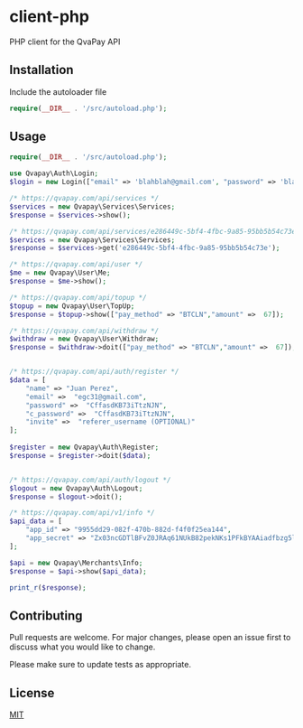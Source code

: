 # client-php
PHP client for the QvaPay API

## Installation
Include the autoloader file

```php
require(__DIR__ . '/src/autoload.php');  
```

## Usage

```php
require(__DIR__ . '/src/autoload.php');  

use Qvapay\Auth\Login;
$login = new Login(["email" => 'blahblah@gmail.com', "password" => 'blahblahblah']);

/* https://qvapay.com/api/services */
$services = new Qvapay\Services\Services;
$response = $services->show();

/* https://qvapay.com/api/services/e286449c-5bf4-4fbc-9a85-95bb5b54c73e */
$services = new Qvapay\Services\Services;
$response = $services->get('e286449c-5bf4-4fbc-9a85-95bb5b54c73e');

/* https://qvapay.com/api/user */
$me = new Qvapay\User\Me;
$response = $me->show();

/* https://qvapay.com/api/topup */
$topup = new Qvapay\User\TopUp;
$response = $topup->show(["pay_method" => "BTCLN","amount" =>  67]);

/* https://qvapay.com/api/withdraw */
$withdraw = new Qvapay\User\Withdraw;
$response = $withdraw->doit(["pay_method" => "BTCLN","amount" =>  67]);


/* https://qvapay.com/api/auth/register */
$data = [
	"name" => "Juan Perez",
	"email" =>  "egc31@gmail.com",
	"password" =>  "CffasdKB73iTtzNJN",
	"c_password" =>  "CffasdKB73iTtzNJN",
	"invite" =>  "referer_username (OPTIONAL)" 
];
	
$register = new Qvapay\Auth\Register;
$response = $register->doit($data);


/* https://qvapay.com/api/auth/logout */
$logout = new Qvapay\Auth\Logout;
$response = $logout->doit();

/* https://qvapay.com/api/v1/info */
$api_data = [
    "app_id" => "9955dd29-082f-470b-882d-f4f0f25ea144",
    "app_secret" => "Zx03ncGDTlBFvZ0JRAq61NUkB82pekNKs1PFkBYAAiadfbzg5l"
];

$api = new Qvapay\Merchants\Info;
$response = $api->show($api_data);

print_r($response);
```

## Contributing

Pull requests are welcome. For major changes, please open an issue first
to discuss what you would like to change.

Please make sure to update tests as appropriate.

## License

[MIT](https://choosealicense.com/licenses/mit/)
